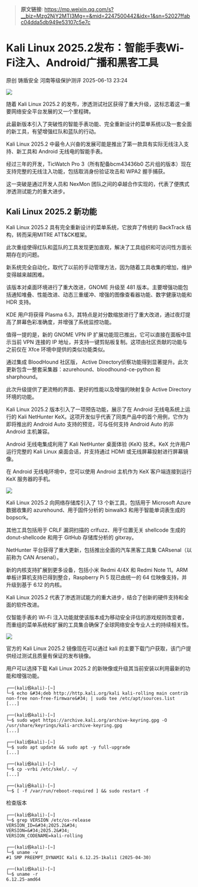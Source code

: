 > **原文链接**: https://mp.weixin.qq.com/s?__biz=Mzg2NjY2MTI3Mg==&mid=2247500442&idx=1&sn=52027ffabc04dda5db949e53107c5e7c

#  Kali Linux 2025.2发布：智能手表Wi-Fi注入、Android广播和黑客工具  
原创 铸盾安全  河南等级保护测评   2025-06-13 23:24  
  
![](https://mmbiz.qpic.cn/sz_mmbiz_png/sNicKB84ZxoG234xzvpCJUGqsiaYL6u6ZjEn4meuUWuos95qS5niakglBiaCUkSfoA52ErnO9mjSa1ibZ8PCvnKjP7g/640?wx_fmt=png&from=appmsg "")  
  
随着 Kali Linux 2025.2 的发布，渗透测试社区获得了重大升级，这标志着这一重要网络安全平台发展的又一个里程碑。  
  
此最新版本引入了突破性的智能手表功能、完全重新设计的菜单系统以及一套全面的新工具，有望增强红队和蓝队的行动。  
  
Kali Linux 2025.2 中最令人兴奋的发展可能是推出了第一款具有实际无线注入支持、新工具和 Android 无线电的智能手表。  
  
经过三年的开发，TicWatch Pro 3（所有配备bcm43436b0 芯片组的版本）现在支持完整的无线注入功能，包括取消身份验证攻击和 WPA2 握手捕获。  
  
这一突破是通过开发人员和 NexMon 团队之间的卓越合作实现的，代表了便携式渗透测试能力的重大进步。  
## Kali Linux 2025.2 新功能  
  
Kali Linux 2025.2 具有完全重新设计的菜单系统，它放弃了传统的 BackTrack 结构，转而采用MITRE ATT&CK框架。  
  
此次重组使得红队和蓝队的工具发现更加直观，解决了工具组织和可访问性方面长期存在的问题。  
  
新系统完全自动化，取代了以前的手动管理方法，因为随着工具收集的增加，维护变得越来越困难。  
  
该版本对桌面环境进行了重大改进，GNOME 升级至 481 版本。主要增强功能包括通知堆叠、性能改进、动态三重缓冲、增强的图像查看器功能、数字健康功能和 HDR 支持。  
  
KDE 用户将获得 Plasma 6.3，其特点是对分数缩放进行了重大改进，通过夜灯提高了屏幕色彩准确度，并增强了系统监控功能。  
  
值得一提的是，新的 GNOME VPN IP 扩展功能现已推出，它可以直接在面板中显示当前 VPN 连接的 IP 地址，并支持一键剪贴板复制。这项由社区贡献的功能与之前仅在 Xfce 环境中提供的类似功能类似。  
  
通过集成 BloodHound 社区版， Active Directory侦察功能得到显著提升。此次更新包含一整套采集器：azurehound、bloodhound-ce-python 和 sharphound。  
  
此次升级提供了更流畅的界面、更好的性能以及增强的映射复杂 Active Directory 环境的功能。  
  
Kali Linux 2025.2 版本引入了一项预告功能，展示了在 Android 无线电系统上运行的 Kali NetHunter KeX。这项开发似乎代表了同类产品中的首个用例，它作为即将推出的 Android Auto 支持的预览，可与任何支持 Android Auto 的非 Android 主机兼容。  
  
Android 无线电集成利用了 Kali NetHunter 桌面体验 (KeX) 技术。KeX 允许用户运行完整的 Kali Linux 桌面会话，并支持通过 HDMI 或无线屏幕投射进行屏幕镜像。  
  
在 Android 无线电环境中，您可以使用 Android 主机作为 KeX 客户端连接到运行 KeX 服务器的手机。  
  
![](https://mmbiz.qpic.cn/sz_mmbiz_png/sNicKB84ZxoG234xzvpCJUGqsiaYL6u6ZjG81AhjdtLtOlJm2m0LWUChGRGvgpibRVGVRPtUYjhuH2xjnMgeGvb3g/640?wx_fmt=png&from=appmsg "")  
  
Kali Linux 2025.2 向网络存储库引入了 13 个新工具，包括用于 Microsoft Azure 数据收集的 azurehound、用于固件分析的 binwalk3 和用于智能单词表生成的 bopscrk。  
  
其他工具包括用于 CRLF 漏洞扫描的 crlfuzz、用于位置无关 shellcode 生成的 donut-shellcode 和用于 GitHub 存储库分析的 gitxray。  
  
NetHunter 平台获得了重大更新，包括推出全面的汽车黑客工具集 CARsenal（以前称为 CAN Arsenal）。  
  
新的内核支持扩展到更多设备，包括小米 Redmi 4/4X 和 Redmi Note 11。ARM 单板计算机支持已得到整合，Raspberry Pi 5 现已由统一的 64 位映像支持，并升级到基于 6.12 的内核。  
  
Kali Linux 2025.2 代表了渗透测试能力的重大进步，结合了创新的硬件支持和全面的软件改进。  
  
仅智能手表的 Wi-Fi 注入功能就使该版本成为移动安全评估的游戏规则改变者，而重组的菜单系统和扩展的工具集合确保了全球网络安全专业人士的持续相关性。  
  
![](https://mmbiz.qpic.cn/sz_mmbiz_png/sNicKB84ZxoG234xzvpCJUGqsiaYL6u6ZjBhBRO0h2icpVAR8Q0Yd0cBHd8D2iaMmCTyJbLK9vceOqaIhVUZXWpB6Q/640?wx_fmt=png&from=appmsg "")  
  
官方的 Kali Linux 2025.2 镜像现在可以通过 kali 的主要下载门户获取，该门户提供经过测试且质量有保证的发布镜像。  
  
用户可以选择下载 Kali Linux 2025.2 的新映像或升级其当前安装以利用最新的功能和增强功能。  

```
┌──(kali㉿kali)-[~] 
└─$ echo &#34;deb http://http.kali.org/kali kali-rolling main contrib non-free non-free-firmware&#34; | sudo tee /etc/apt/sources.list 
[...] 

┌──(kali㉿kali)-[~] 
└─$ sudo wget https://archive.kali.org/archive-keyring.gpg -O /usr/share/keyrings/kali-archive-keyring.gpg 
[...] 

┌──(kali㉿kali)-[~] 
└─$ sudo apt update && sudo apt -y full-upgrade 
[...] 

┌──(kali㉿kali)-[~] 
└─$ cp -vrbi /etc/skel/. ~/ 
[...] 

┌──(kali㉿kali)-[~] 
└─$ [ -f /var/run/reboot-required ] && sudo restart -f
```

  
检查版本  

```
┌──(kali㉿kali)-[~] 
└─$ grep VERSION /etc/os-release 
VERSION_ID=&#34;2025.2&#34; 
VERSION=&#34;2025.2&#34; 
VERSION_CODENAME=kali-rolling 

┌──(kali㉿kali)-[~] 
└─$ uname -v 
#1 SMP PREEMPT_DYNAMIC Kali 6.12.25-1kali1 (2025-04-30) 

┌──(kali㉿kali)-[~] 
└─$ uname -r 
6.12.25-amd64
```

  
  
